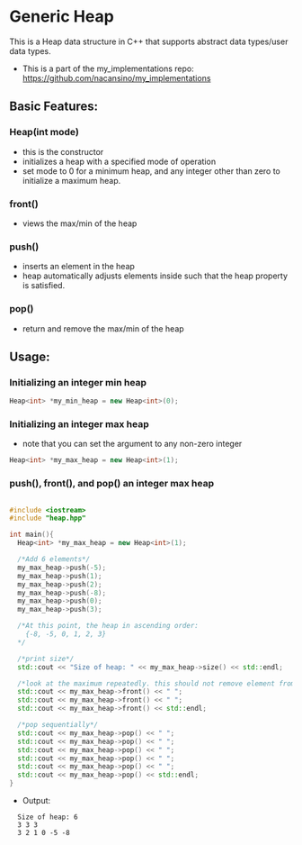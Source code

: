 # Generic Heap
This is a Heap data structure in C++ that supports abstract data types/user data types.

-  This is a part of the my_implementations repo: https://github.com/nacansino/my_implementations

## Basic Features:

### Heap(int mode)
- this is the constructor
- initializes a heap with a specified mode of operation
- set mode to 0 for a minimum heap, and any integer other than zero to initialize a maximum heap.
### front()
- views the max/min of the heap
### push()
- inserts an element in the heap
- heap automatically adjusts elements inside such that the heap property is satisfied.
### pop()
- return and remove the max/min of the heap

## Usage:

### Initializing an integer min heap
```cpp
Heap<int> *my_min_heap = new Heap<int>(0);
```
### Initializing an integer max heap
- note that you can set the argument to any non-zero integer
```cpp
Heap<int> *my_max_heap = new Heap<int>(1);
```
### push(), front(), and pop() an integer max heap
```cpp

#include <iostream>
#include "heap.hpp"

int main(){
  Heap<int> *my_max_heap = new Heap<int>(1);

  /*Add 6 elements*/
  my_max_heap->push(-5);
  my_max_heap->push(1);
  my_max_heap->push(2);
  my_max_heap->push(-8);
  my_max_heap->push(0);
  my_max_heap->push(3);

  /*At this point, the heap in ascending order: 
    {-8, -5, 0, 1, 2, 3}
  */

  /*print size*/
  std::cout << "Size of heap: " << my_max_heap->size() << std::endl;

  /*look at the maximum repeatedly. this should not remove element from the heap*/
  std::cout << my_max_heap->front() << " ";
  std::cout << my_max_heap->front() << " ";
  std::cout << my_max_heap->front() << std::endl;

  /*pop sequentially*/
  std::cout << my_max_heap->pop() << " ";
  std::cout << my_max_heap->pop() << " ";
  std::cout << my_max_heap->pop() << " ";
  std::cout << my_max_heap->pop() << " ";
  std::cout << my_max_heap->pop() << " ";
  std::cout << my_max_heap->pop() << std::endl;
}
```
- Output:
```
  Size of heap: 6
  3 3 3
  3 2 1 0 -5 -8
```
